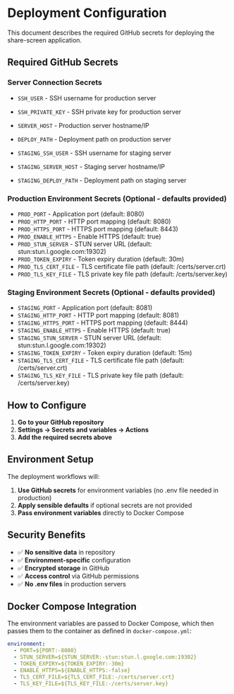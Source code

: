 # Deployment Configuration

This document describes the required GitHub secrets for deploying the share-screen application.

## Required GitHub Secrets

### Server Connection Secrets
- `SSH_USER` - SSH username for production server
- `SSH_PRIVATE_KEY` - SSH private key for production server
- `SERVER_HOST` - Production server hostname/IP
- `DEPLOY_PATH` - Deployment path on production server

- `STAGING_SSH_USER` - SSH username for staging server
- `STAGING_SERVER_HOST` - Staging server hostname/IP
- `STAGING_DEPLOY_PATH` - Deployment path on staging server

### Production Environment Secrets (Optional - defaults provided)
- `PROD_PORT` - Application port (default: 8080)
- `PROD_HTTP_PORT` - HTTP port mapping (default: 8080)
- `PROD_HTTPS_PORT` - HTTPS port mapping (default: 8443)
- `PROD_ENABLE_HTTPS` - Enable HTTPS (default: true)
- `PROD_STUN_SERVER` - STUN server URL (default: stun:stun.l.google.com:19302)
- `PROD_TOKEN_EXPIRY` - Token expiry duration (default: 30m)
- `PROD_TLS_CERT_FILE` - TLS certificate file path (default: /certs/server.crt)
- `PROD_TLS_KEY_FILE` - TLS private key file path (default: /certs/server.key)

### Staging Environment Secrets (Optional - defaults provided)
- `STAGING_PORT` - Application port (default: 8081)
- `STAGING_HTTP_PORT` - HTTP port mapping (default: 8081)
- `STAGING_HTTPS_PORT` - HTTPS port mapping (default: 8444)
- `STAGING_ENABLE_HTTPS` - Enable HTTPS (default: true)
- `STAGING_STUN_SERVER` - STUN server URL (default: stun:stun.l.google.com:19302)
- `STAGING_TOKEN_EXPIRY` - Token expiry duration (default: 15m)
- `STAGING_TLS_CERT_FILE` - TLS certificate file path (default: /certs/server.crt)
- `STAGING_TLS_KEY_FILE` - TLS private key file path (default: /certs/server.key)

## How to Configure

1. **Go to your GitHub repository**
2. **Settings → Secrets and variables → Actions**
3. **Add the required secrets above**

## Environment Setup

The deployment workflows will:
1. **Use GitHub secrets** for environment variables (no .env file needed in production)
2. **Apply sensible defaults** if optional secrets are not provided
3. **Pass environment variables** directly to Docker Compose

## Security Benefits

- ✅ **No sensitive data** in repository
- ✅ **Environment-specific** configuration
- ✅ **Encrypted storage** in GitHub
- ✅ **Access control** via GitHub permissions
- ✅ **No .env files** in production servers

## Docker Compose Integration

The environment variables are passed to Docker Compose, which then passes them to the container as defined in `docker-compose.yml`:

```yaml
environment:
  - PORT=${PORT:-8080}
  - STUN_SERVER=${STUN_SERVER:-stun:stun.l.google.com:19302}
  - TOKEN_EXPIRY=${TOKEN_EXPIRY:-30m}
  - ENABLE_HTTPS=${ENABLE_HTTPS:-false}
  - TLS_CERT_FILE=${TLS_CERT_FILE:-/certs/server.crt}
  - TLS_KEY_FILE=${TLS_KEY_FILE:-/certs/server.key}
```
